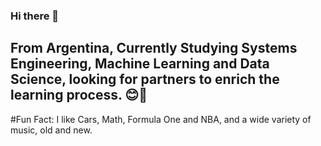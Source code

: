 ### Hi there 👋
## From Argentina, Currently Studying Systems Engineering, Machine Learning and Data Science, looking for partners to enrich the learning process. 😊🙌
#Fun Fact: I like Cars, Math, Formula One and NBA, and a wide variety of music, old and new.   

<!--
**FrancOcampo/FrancOcampo** is a ✨ _special_ ✨ repository because its `README.md` (this file) appears on your GitHub profile.

Here are some ideas to get you started:

- 🔭 I’m currently working on ...
- 🌱 I’m currently learning ...
- 👯 I’m looking to collaborate on ...
- 🤔 I’m looking for help with ...
- 💬 Ask me about ...
- 📫 How to reach me: ...
- 😄 Pronouns: ...
- ⚡ Fun fact: ...
-->

